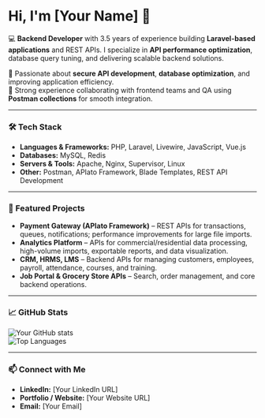 # Hi, I'm [Your Name] 👋  

💻 **Backend Developer** with 3.5 years of experience building **Laravel-based applications** and REST APIs. I specialize in **API performance optimization**, database query tuning, and delivering scalable backend solutions.  

🔹 Passionate about **secure API development**, **database optimization**, and improving application efficiency.  
🔹 Strong experience collaborating with frontend teams and QA using **Postman collections** for smooth integration.  

---

### 🛠 Tech Stack  
- **Languages & Frameworks:** PHP, Laravel, Livewire, JavaScript, Vue.js  
- **Databases:** MySQL, Redis  
- **Servers & Tools:** Apache, Nginx, Supervisor, Linux  
- **Other:** Postman, APIato Framework, Blade Templates, REST API Development  

---

### 📌 Featured Projects  
- **Payment Gateway (APIato Framework)** – REST APIs for transactions, queues, notifications; performance improvements for large file imports.  
- **Analytics Platform** – APIs for commercial/residential data processing, high-volume imports, exportable reports, and data visualization.  
- **CRM, HRMS, LMS** – Backend APIs for managing customers, employees, payroll, attendance, courses, and training.  
- **Job Portal & Grocery Store APIs** – Search, order management, and core backend operations.  

---

### 📈 GitHub Stats  
![Your GitHub stats](https://github-readme-stats.vercel.app/api?username=Sainath470&show_icons=true&theme=default)  
![Top Languages](https://github-readme-stats.vercel.app/api/top-langs/?username=Sainath470&layout=compact)  

---

### 📫 Connect with Me  
- **LinkedIn:** [Your LinkedIn URL]  
- **Portfolio / Website:** [Your Website URL]  
- **Email:** [Your Email]  
